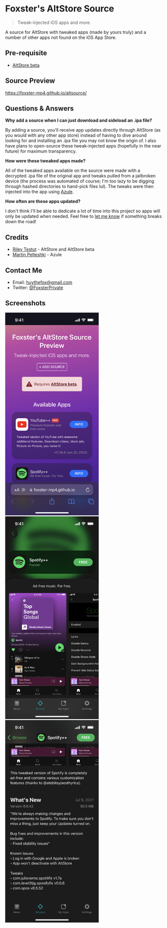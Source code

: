 # Foxster's AltStore Source
> Tweak-injected iOS apps and more.

A source for AltStore with tweaked apps (made by yours truly) and a number of other apps not found on the iOS App Store.

## Pre-requisite
* [AltStore beta](https://faq.altstore.io/patreon/beta-features/)

## Source Preview
https://foxster-mp4.github.io/altsource/

## Questions & Answers

**Why add a source when I can just download and sideload an .ipa file?**

By adding a source, you'll receive app updates directly through AltStore (as you would with any other app store) instead of having to dive around looking for and installing an .ipa file you may not know the origin of. I also have plans to open-source these tweak-injected apps (hopefully in the near future) for maximum transparency.

**How were these tweaked apps made?**

All of the tweaked apps available on the source were made with a decrypted .ipa file of the original app and tweaks pulled from a jailbroken device (the process was automated of course; I'm too lazy to be digging through hashed directories to hand-pick files lul). The tweaks were then injected into the app using [Azule](https://github.com/Al4ise/Azule).

**How often are these apps updated?**

I don't think I'll be able to dedicate a lot of time into this project so apps will only be updated when needed. Feel free to [let me know](#contact-me) if something breaks down the road!

## Credits
* [Riley Testut](https://github.com/rileytestut) - AltStore and AltStore beta
* [Martin Pelteshki](https://github.com/Al4ise) - Azule

## Contact Me
* Email: [huythefox@gmail.com](mailto:huythefox@gmail.com)
* Twitter: [@FoxsterPrivate](https://twitter.com/FoxsterPrivate)

## Screenshots
<img src="screenshots/IMG_1515.PNG" alt="screenshot1" width="300"/>
<img src="screenshots/IMG_1512.PNG" alt="screenshot2" width="300"/>
<img src="screenshots/IMG_1513.PNG" alt="screenshot3" width="300"/>
